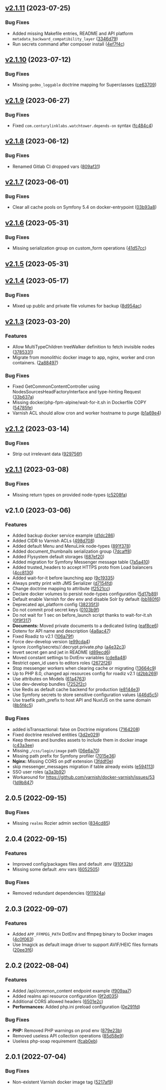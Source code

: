 ## [v2.1.11](https://github.com/roadiz/skeleton/compare/v2.1.10...v2.1.11) (2023-07-25)


### Bug Fixes

* Added missing Makefile entries, README and API platform `metadata_backward_compatibility_layer` ([3346d79](https://github.com/roadiz/skeleton/commit/3346d794a60e3e94978a13d3f56d5bf28927f07b))
* Run secrets command after composer install ([4ef7f4c](https://github.com/roadiz/skeleton/commit/4ef7f4c6a855fac2e604c208fe212f91c8912470))

## [v2.1.10](https://github.com/roadiz/skeleton/compare/v2.1.9...v2.1.10) (2023-07-12)


### Bug Fixes

* Missing `gedmo_loggable` doctrine mapping for Superclasses ([ce63709](https://github.com/roadiz/skeleton/commit/ce63709c317b795ab3ee1e31ade0b8b4f3383ffd))

## [v2.1.9](https://github.com/roadiz/skeleton/compare/v2.1.8...v2.1.9) (2023-06-27)


### Bug Fixes

* Fixed `com.centurylinklabs.watchtower.depends-on` syntax ([fc484c4](https://github.com/roadiz/skeleton/commit/fc484c43e08a1301922d614469e0046730cd9862))

## [v2.1.8](https://github.com/roadiz/skeleton/compare/v2.1.7...v2.1.8) (2023-06-12)


### Bug Fixes

* Renamed Gitlab CI dropped vars ([809af31](https://github.com/roadiz/skeleton/commit/809af3128ae18bce471a7140c3603facf1111ab5))

## [v2.1.7](https://github.com/roadiz/skeleton/compare/v2.1.6...v2.1.7) (2023-06-01)


### Bug Fixes

* Clear all cache pools on Symfony 5.4 on docker-entrypoint ([03b93a8](https://github.com/roadiz/skeleton/commit/03b93a895e8dca451e8d261c43dca498fe8264a6))

## [v2.1.6](https://github.com/roadiz/skeleton/compare/v2.1.5...v2.1.6) (2023-05-31)


### Bug Fixes

* Missing serialization group on custom_form operations ([41d57cc](https://github.com/roadiz/skeleton/commit/41d57cc57ead98c56981c26418570adc5c6b131b))

## [v2.1.5](https://github.com/roadiz/skeleton/compare/v2.1.4...v2.1.5) (2023-05-31)

## [v2.1.4](https://github.com/roadiz/skeleton/compare/v2.1.3...v2.1.4) (2023-05-17)


### Bug Fixes

* Mixed up public and private file volumes for backup ([8d954ac](https://github.com/roadiz/skeleton/commit/8d954acb885bda28fd071c7db3b747bf57ac9af3))

## [v2.1.3](https://github.com/roadiz/skeleton/compare/v2.1.2...v2.1.3) (2023-03-20)


### Features

* Allow MultiTypeChildren treeWalker definition to fetch invisible nodes ([3785331](https://github.com/roadiz/skeleton/commit/3785331d6220dfb8497ff5b4620193127fa01db6))
* Migrate from monolithic docker image to app, nginx, worker and cron containers. ([2a88497](https://github.com/roadiz/skeleton/commit/2a8849779778dd2e1ccf2217944cd8bcd8d6d97a))


### Bug Fixes

* Fixed GetCommonContentController using NodesSourcesHeadFactoryInterface and type-hinting Request ([33b637a](https://github.com/roadiz/skeleton/commit/33b637aea034111199b4edc00ceec788ff5b659c))
* Missing docker/php-fpm-alpine/wait-for-it.sh in Dockerfile COPY ([54785fe](https://github.com/roadiz/skeleton/commit/54785fef5fd0847a85c1746e51669563999b5363))
* Varnish ACL should allow cron and worker hostname to purge ([b1a69e4](https://github.com/roadiz/skeleton/commit/b1a69e4d367330bd4b86a606de3da835f00ba69e))

## [v2.1.2](https://github.com/roadiz/skeleton/compare/v2.1.1...v2.1.2) (2023-03-14)


### Bug Fixes

* Strip out irrelevant data ([929756f](https://github.com/roadiz/skeleton/commit/929756fa1a5148dd5abb9d4240a11c368c858cc0))

## [v2.1.1](https://github.com/roadiz/skeleton/compare/v2.1.0...v2.1.1) (2023-03-08)


### Bug Fixes

* Missing return types on provided node-types ([c5208fa](https://github.com/roadiz/skeleton/commit/c5208fa95f47fc5d9105b7c32139af9cf3082dd5))

## v2.1.0 (2023-03-06)


### Features

* Added backup docker service example ([d1dc286](https://github.com/roadiz/skeleton/commit/d1dc2860dc2b0195fd467e6ad4f3a733bd64c5d2))
* Added CIDR to Varnish ACLs ([498d708](https://github.com/roadiz/skeleton/commit/498d70841c0865cdc946c504fd7f25f7ca518e2f))
* Added default Menu and MenuLink node-types ([891f378](https://github.com/roadiz/skeleton/commit/891f3783943b3489e35d48c4780584c194e2c287))
* Added document_thumbnails serialization group ([7dcaff8](https://github.com/roadiz/skeleton/commit/7dcaff82e17c5c04597852934cf1977b14baa485))
* Added Flysystem default storages ([687ef20](https://github.com/roadiz/skeleton/commit/687ef2053e941adc5f2fbb158daafeac19b4bd0f))
* Added migration for Symfony Messenger message table ([7a5a410](https://github.com/roadiz/skeleton/commit/7a5a410e4d721b0277efc460d4bc80c57a704afc))
* Added trusted_headers to accept HTTPS proto from Load balancers ([4cc8130](https://github.com/roadiz/skeleton/commit/4cc8130419c455aefcf322eaa60f45b650659ee3))
* Added wait-for-it before launching app ([9c19335](https://github.com/roadiz/skeleton/commit/9c1933504897fbc1b2e507bea9c5c06a5c913e21))
* Always pretty print with JMS Serializer ([d7154fd](https://github.com/roadiz/skeleton/commit/d7154fd916e1d60ba2aad8963d5e8aa4c58ac86f))
* Change doctrine mapping to attribute ([f2521cc](https://github.com/roadiz/skeleton/commit/f2521cc3d43967994df1ab903b1a4f0651d1ea56))
* Declare docker volumes to persist node-types configuration ([5d17b89](https://github.com/roadiz/skeleton/commit/5d17b89a100f0cadf2385ce80aa34cde9968f6a0))
* Default enable Varnish for dev env and disable Solr by default ([bb180f6](https://github.com/roadiz/skeleton/commit/bb180f667f59776a76bb630db455f320919341f0))
* Deprecated api_platform config ([38235f3](https://github.com/roadiz/skeleton/commit/38235f3b0804f7345dc7a8d18df66cb82ff08008))
* Do not commit prod secret keys ([0103b9f](https://github.com/roadiz/skeleton/commit/0103b9f41955c8506d6dd1f9ca29e5a05f61009d))
* Do not wait for 1 sec on before_launch script thanks to wait-for-it.sh ([0f9f317](https://github.com/roadiz/skeleton/commit/0f9f31747768ce3bc776de2f96e8be89b5f348d1))
* **Documents:** Moved private documents to a dedicated listing ([eaf8ce6](https://github.com/roadiz/skeleton/commit/eaf8ce6d4a188bce173c0d2caf3bba2046f32243))
* Dotenv for API name and description ([4a8ac47](https://github.com/roadiz/skeleton/commit/4a8ac4747c5409e76cbca836a08c28397156cd7c))
* Fixed Roadiz to v2.1 ([106a79f](https://github.com/roadiz/skeleton/commit/106a79f1b0a38f05dffb5ca3155c995e91ed8e45))
* Force dev-develop version ([e99cda4](https://github.com/roadiz/skeleton/commit/e99cda45d160d229f4bc9d5e79116e718d20cdab))
* Ignore /config/secrets/*/*.decrypt.private.php ([a4e32c3](https://github.com/roadiz/skeleton/commit/a4e32c3a9b046dfce86b3cb93b9f9348b86af88d))
* Invert secret gen and jwt in README ([d89ecd6](https://github.com/roadiz/skeleton/commit/d89ecd62fb0960692ebd6bed44d75eac27662b5a))
* Moved constant settings to DotEnv variables ([cde8a48](https://github.com/roadiz/skeleton/commit/cde8a4809484371fdc00b92bcdcf7f5599291c69))
* Restrict open_id users to editors roles ([2672f26](https://github.com/roadiz/skeleton/commit/2672f26ffa331a4e94679abf6deb8770590ad9c1))
* Stop messenger workers when clearing cache or migrating ([13664c9](https://github.com/roadiz/skeleton/commit/13664c93d2259ba6e0ae036470f41f1c7a18327e))
* Up to PHP 8.0, changed api resources config for roadiz v2.1 ([d2bb269](https://github.com/roadiz/skeleton/commit/d2bb26980d86a5830faedc4a8a38a2bee67e0b2c))
* Use attributes on Models ([61a4763](https://github.com/roadiz/skeleton/commit/61a47634bfa0b13f8468b1aab38683f4fdd59fea))
* Use dev-develop bundles ([7252f2c](https://github.com/roadiz/skeleton/commit/7252f2c5353dd5a48ed007a4a06b680b071bae04))
* Use Redis as default cache backend for production ([e8144e3](https://github.com/roadiz/skeleton/commit/e8144e371ebf7080e103534c105bfd7aadda7291))
* Use Symfony secrets to store sensitive configuration values ([446d5c5](https://github.com/roadiz/skeleton/commit/446d5c54afb40159cb4b7c97376f54da23cdc257))
* Use traefik path_prefix to host API and NuxtJS on the same domain ([8b5f4c5](https://github.com/roadiz/skeleton/commit/8b5f4c5ab598ce4936081b22a1e60ad43295194c))


### Bug Fixes

* added isTransactional: false on Doctrine migrations ([7164208](https://github.com/roadiz/skeleton/commit/71642086cf28b342f5089a40850eb1f871f2cc9a))
* Fixed doctrine resolved entities ([3d2e029](https://github.com/roadiz/skeleton/commit/3d2e029f7c25b80ccf24be4848657d0942f6e080))
* Keep themes and bundles assets to include them in docker image ([c43a3ee](https://github.com/roadiz/skeleton/commit/c43a3ee1799f59e095150637167f343dd306ec78))
* Missing ,`/css/login/image` path ([06e6a70](https://github.com/roadiz/skeleton/commit/06e6a70a787067fe2b1b543e667a7a09bcca36cd))
* Missing path prefix for Symfony profiler ([7015e36](https://github.com/roadiz/skeleton/commit/7015e368e9cc2b3ca38efe6a6b5cf4c2685d15c1))
* **Nginx:** Missing CORS on pdf extension ([3fddf0e](https://github.com/roadiz/skeleton/commit/3fddf0e68b4212fce1f93427d40151954426f99c))
* skip messenger_messages migration if table already exists ([e594113](https://github.com/roadiz/skeleton/commit/e594113ae15dcd7cbe813eca1ac295bb3b16cde1))
* SSO user roles ([a3a3b92](https://github.com/roadiz/skeleton/commit/a3a3b9290e26bdb9fe894fb49899b860b3f1cb62))
* Workaround for https://github.com/varnish/docker-varnish/issues/53 ([1d9b847](https://github.com/roadiz/skeleton/commit/1d9b8477f342d12b82bb53e1e1d81faab62fa748))

## 2.0.5 (2022-09-15)

### Bug Fixes

* Missing `realms` Rozier admin section ([834cd85](https://github.com/roadiz/skeleton/commit/834cd85ec9a2c26e29235bc05bb5b5b0ac89e5f5))

## 2.0.4 (2022-09-15)

### Features

* Improved config/packages files and default .env ([910f32b](https://github.com/roadiz/skeleton/commit/910f32b70e75424598c000199d03315cf5e2c8a4))
* Missing some default .env vars ([6052505](https://github.com/roadiz/skeleton/commit/605250508651574dde83192591cd9fcf2ff2258e))

### Bug Fixes

* Removed redundant dependencies ([911924a](https://github.com/roadiz/skeleton/commit/911924a3a3e1646a7f7795ea5c1270625cf4424f))

## 2.0.3 (2022-09-07)

### Features

* Added `APP_FFMPEG_PATH` DotEnv and ffmpeg binary to Docker images ([4c0f063](https://github.com/roadiz/skeleton/commit/4c0f063df497553d9fcd411bd47167c05b1beedb))
* Use Imagick as default image driver to support AVIF/HEIC files formats ([20ee3f6](https://github.com/roadiz/skeleton/commit/20ee3f643dc25deff3632385bbfe3e94f7faed28))

## 2.0.2 (2022-08-04)

### Features

* Added /api/common_content endpoint example ([f909aa7](https://github.com/roadiz/skeleton/commit/f909aa78446b56803b2f6ee888d124c6dac2837c))
* Added realms api resource configuration ([9f2d035](https://github.com/roadiz/skeleton/commit/9f2d0350cf9072f9e1019eef0a70fdc9723feaf0))
* Additional CORS allowed headers ([6501e2c](https://github.com/roadiz/skeleton/commit/6501e2c5dc62f849ea5b692917900871f01dca17))
* **Performances:** Added php.ini preload configuration ([0e291fd](https://github.com/roadiz/skeleton/commit/0e291fdd038fe1a5c393c9b9e2cfadbc8a7c3679))

### Bug Fixes

* **PHP:** Removed PHP warnings on prod env ([879e23b](https://github.com/roadiz/skeleton/commit/879e23b29ef341fe7d9c8c7ca8e02b659fb0b43e))
* Removed useless API collection operations ([85d58e9](https://github.com/roadiz/skeleton/commit/85d58e9d8b41be02609d7a8185cd7b67561a1aec))
* Useless php-soap requirement ([fcab0eb](https://github.com/roadiz/skeleton/commit/fcab0eb8ced1bd338306f3a098e0bac537157f2a))

## 2.0.1 (2022-07-04)

### Bug Fixes

* Non-existent Varnish docker image tag ([5217af9](https://github.com/roadiz/skeleton/commit/5217af94c5f16f25db0d3b8fcc333edfd8cdb72f))

